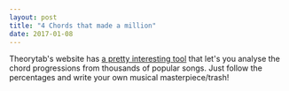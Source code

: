 ```yaml
---
layout: post
title: "4 Chords that made a million"
date: 2017-01-08
---
```


Theorytab's website has <a href="http://www.hooktheory.com/trends" target="_blank">a pretty interesting tool</a> that let's you analyse the chord progressions from thousands of popular songs. Just follow the percentages and write your own musical masterpiece/trash!
